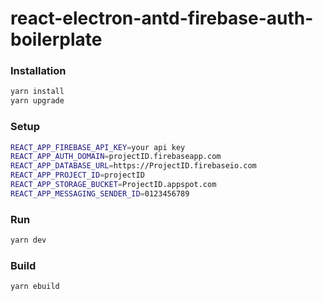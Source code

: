 # react-electron-antd-firebase-auth-boilerplate

### Installation

```sh
yarn install
yarn upgrade
```

### Setup

```sh
REACT_APP_FIREBASE_API_KEY=your api key
REACT_APP_AUTH_DOMAIN=projectID.firebaseapp.com
REACT_APP_DATABASE_URL=https://ProjectID.firebaseio.com
REACT_APP_PROJECT_ID=projectID
REACT_APP_STORAGE_BUCKET=ProjectID.appspot.com
REACT_APP_MESSAGING_SENDER_ID=0123456789
```

### Run

```sh
yarn dev
```

### Build

```sh
yarn ebuild
```
